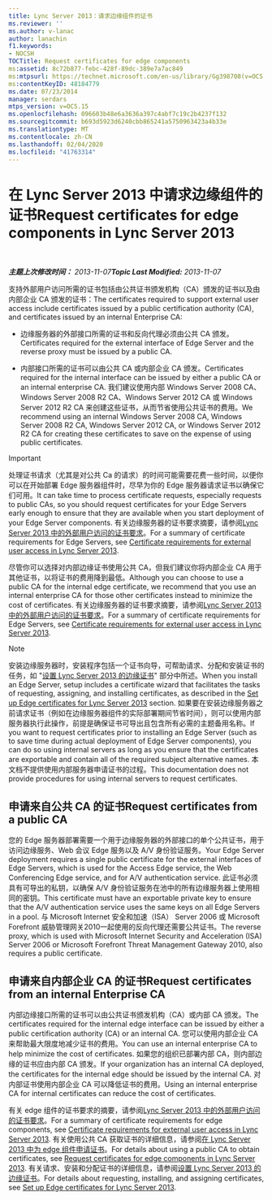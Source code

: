 ```yaml
---
title: Lync Server 2013：请求边缘组件的证书
ms.reviewer: ''
ms.author: v-lanac
author: lanachin
f1.keywords:
- NOCSH
TOCTitle: Request certificates for edge components
ms:assetid: 8c72b877-febc-428f-89dc-389e7a7ac849
ms:mtpsurl: https://technet.microsoft.com/en-us/library/Gg398708(v=OCS.15)
ms:contentKeyID: 48184779
ms.date: 07/23/2014
manager: serdars
mtps_version: v=OCS.15
ms.openlocfilehash: 096603b48e6a3636a397c4abf7c19c2b4237f132
ms.sourcegitcommit: b693d5923d6240cbb865241a5750963423a4b33e
ms.translationtype: MT
ms.contentlocale: zh-CN
ms.lasthandoff: 02/04/2020
ms.locfileid: "41763314"
---
```

<div data-xmlns="http://www.w3.org/1999/xhtml">

<div class="topic" data-xmlns="http://www.w3.org/1999/xhtml" data-msxsl="urn:schemas-microsoft-com:xslt" data-cs="http://msdn.microsoft.com/en-us/">

<div data-asp="http://msdn2.microsoft.com/asp">

# <a name="request-certificates-for-edge-components-in-lync-server-2013"></a><span data-ttu-id="fb0b9-102">在 Lync Server 2013 中请求边缘组件的证书</span><span class="sxs-lookup"><span data-stu-id="fb0b9-102">Request certificates for edge components in Lync Server 2013</span></span>

</div>

<div id="mainSection">

<div id="mainBody">

<span> </span>

<span data-ttu-id="fb0b9-103">_**主题上次修改时间：** 2013-11-07_</span><span class="sxs-lookup"><span data-stu-id="fb0b9-103">_**Topic Last Modified:** 2013-11-07_</span></span>

<span data-ttu-id="fb0b9-104">支持外部用户访问所需的证书包括由公共证书颁发机构（CA）颁发的证书以及由内部企业 CA 颁发的证书：</span><span class="sxs-lookup"><span data-stu-id="fb0b9-104">The certificates required to support external user access include certificates issued by a public certification authority (CA), and certificates issued by an internal Enterprise CA:</span></span>

  - <span data-ttu-id="fb0b9-105">边缘服务器的外部接口所需的证书和反向代理必须由公共 CA 颁发。</span><span class="sxs-lookup"><span data-stu-id="fb0b9-105">Certificates required for the external interface of Edge Server and the reverse proxy must be issued by a public CA.</span></span>

  - <span data-ttu-id="fb0b9-106">内部接口所需的证书可以由公共 CA 或内部企业 CA 颁发。</span><span class="sxs-lookup"><span data-stu-id="fb0b9-106">Certificates required for the internal interface can be issued by either a public CA or an internal enterprise CA.</span></span> <span data-ttu-id="fb0b9-107">我们建议使用内部 Windows Server 2008 CA、Windows Server 2008 R2 CA、Windows Server 2012 CA 或 Windows Server 2012 R2 CA 来创建这些证书，从而节省使用公共证书的费用。</span><span class="sxs-lookup"><span data-stu-id="fb0b9-107">We recommend using an internal Windows Server 2008 CA, Windows Server 2008 R2 CA, Windows Server 2012 CA, or Windows Server 2012 R2 CA for creating these certificates to save on the expense of using public certificates.</span></span>

<div>


> [!IMPORTANT]  
> <span data-ttu-id="fb0b9-108">处理证书请求（尤其是对公共 Ca 的请求）的时间可能需要花费一些时间，以便你可以在开始部署 Edge 服务器组件时，尽早为你的 Edge 服务器请求证书以确保它们可用。</span><span class="sxs-lookup"><span data-stu-id="fb0b9-108">It can take time to process certificate requests, especially requests to public CAs, so you should request certificates for your Edge Servers early enough to ensure that they are available when you start deployment of your Edge Server components.</span></span> <span data-ttu-id="fb0b9-109">有关边缘服务器的证书要求摘要，请参阅<A href="lync-server-2013-certificate-requirements-for-external-user-access.md">Lync Server 2013 中的外部用户访问的证书要求</A>。</span><span class="sxs-lookup"><span data-stu-id="fb0b9-109">For a summary of certificate requirements for Edge Servers, see <A href="lync-server-2013-certificate-requirements-for-external-user-access.md">Certificate requirements for external user access in Lync Server 2013</A>.</span></span>



</div>

<span data-ttu-id="fb0b9-110">尽管你可以选择对内部边缘证书使用公共 CA，但我们建议你将内部企业 CA 用于其他证书，以将证书的费用降到最低。</span><span class="sxs-lookup"><span data-stu-id="fb0b9-110">Although you can choose to use a public CA for the internal edge certificate, we recommend that you use an internal enterprise CA for those other certificates instead to minimize the cost of certificates.</span></span> <span data-ttu-id="fb0b9-111">有关边缘服务器的证书要求摘要，请参阅[Lync Server 2013 中的外部用户访问的证书要求](lync-server-2013-certificate-requirements-for-external-user-access.md)。</span><span class="sxs-lookup"><span data-stu-id="fb0b9-111">For a summary of certificate requirements for Edge Servers, see [Certificate requirements for external user access in Lync Server 2013](lync-server-2013-certificate-requirements-for-external-user-access.md).</span></span>

<div>


> [!NOTE]  
> <span data-ttu-id="fb0b9-112">安装边缘服务器时，安装程序包括一个证书向导，可帮助请求、分配和安装证书的任务，如 "<A href="lync-server-2013-set-up-edge-certificates.md">设置 Lync Server 2013 的边缘证书</A>" 部分中所述。</span><span class="sxs-lookup"><span data-stu-id="fb0b9-112">When you install an Edge Server, setup includes a certificate wizard that facilitates the tasks of requesting, assigning, and installing certificates, as described in the <A href="lync-server-2013-set-up-edge-certificates.md">Set up Edge certificates for Lync Server 2013</A> section.</span></span> <span data-ttu-id="fb0b9-113">如果要在安装边缘服务器之前请求证书（例如在边缘服务器组件的实际部署期间节省时间），则可以使用内部服务器执行此操作，前提是确保证书可导出且包含所有必需的主题备用名称。</span><span class="sxs-lookup"><span data-stu-id="fb0b9-113">If you want to request certificates prior to installing an Edge Server (such as to save time during actual deployment of Edge Server components), you can do so using internal servers as long as you ensure that the certificates are exportable and contain all of the required subject alternative names.</span></span> <span data-ttu-id="fb0b9-114">本文档不提供使用内部服务器申请证书的过程。</span><span class="sxs-lookup"><span data-stu-id="fb0b9-114">This documentation does not provide procedures for using internal servers to request certificates.</span></span>



</div>

<div>

## <a name="request-certificates-from-a-public-ca"></a><span data-ttu-id="fb0b9-115">申请来自公共 CA 的证书</span><span class="sxs-lookup"><span data-stu-id="fb0b9-115">Request certificates from a public CA</span></span>

<span data-ttu-id="fb0b9-116">您的 Edge 服务器部署需要一个用于边缘服务器的外部接口的单个公共证书，用于访问边缘服务、Web 会议 Edge 服务以及 A/V 身份验证服务。</span><span class="sxs-lookup"><span data-stu-id="fb0b9-116">Your Edge Server deployment requires a single public certificate for the external interfaces of Edge Servers, which is used for the Access Edge service, the Web Conferencing Edge service, and for A/V authentication service.</span></span> <span data-ttu-id="fb0b9-117">此证书必须具有可导出的私钥，以确保 A/V 身份验证服务在池中的所有边缘服务器上使用相同的密钥。</span><span class="sxs-lookup"><span data-stu-id="fb0b9-117">This certificate must have an exportable private key to ensure that the A/V authentication service uses the same keys on all Edge Servers in a pool.</span></span> <span data-ttu-id="fb0b9-118">与 Microsoft Internet 安全和加速（ISA） Server 2006 或 Microsoft Forefront 威胁管理网关2010一起使用的反向代理还需要公共证书。</span><span class="sxs-lookup"><span data-stu-id="fb0b9-118">The reverse proxy, which is used with Microsoft Internet Security and Acceleration (ISA) Server 2006 or Microsoft Forefront Threat Management Gateway 2010, also requires a public certificate.</span></span>

</div>

<div>

## <a name="request-certificates-from-an-internal-enterprise-ca"></a><span data-ttu-id="fb0b9-119">申请来自内部企业 CA 的证书</span><span class="sxs-lookup"><span data-stu-id="fb0b9-119">Request certificates from an internal Enterprise CA</span></span>

<span data-ttu-id="fb0b9-120">内部边缘接口所需的证书可以由公共证书颁发机构（CA）或内部 CA 颁发。</span><span class="sxs-lookup"><span data-stu-id="fb0b9-120">The certificates required for the internal edge interface can be issued by either a public certification authority (CA) or an internal CA.</span></span> <span data-ttu-id="fb0b9-121">您可以使用内部企业 CA 来帮助最大限度地减少证书的费用。</span><span class="sxs-lookup"><span data-stu-id="fb0b9-121">You can use an internal enterprise CA to help minimize the cost of certificates.</span></span> <span data-ttu-id="fb0b9-122">如果您的组织已部署内部 CA，则内部边缘的证书应由内部 CA 颁发。</span><span class="sxs-lookup"><span data-stu-id="fb0b9-122">If your organization has an internal CA deployed, the certificates for the internal edge should be issued by the internal CA.</span></span> <span data-ttu-id="fb0b9-123">对内部证书使用内部企业 CA 可以降低证书的费用。</span><span class="sxs-lookup"><span data-stu-id="fb0b9-123">Using an internal enterprise CA for internal certificates can reduce the cost of certificates.</span></span>

<span data-ttu-id="fb0b9-124">有关 edge 组件的证书要求的摘要，请参阅[Lync Server 2013 中的外部用户访问的证书要求](lync-server-2013-certificate-requirements-for-external-user-access.md)。</span><span class="sxs-lookup"><span data-stu-id="fb0b9-124">For a summary of certificate requirements for edge components, see [Certificate requirements for external user access in Lync Server 2013](lync-server-2013-certificate-requirements-for-external-user-access.md).</span></span> <span data-ttu-id="fb0b9-125">有关使用公共 CA 获取证书的详细信息，请参阅[在 Lync Server 2013 中为 edge 组件申请证书](lync-server-2013-request-certificates-for-edge-components.md)。</span><span class="sxs-lookup"><span data-stu-id="fb0b9-125">For details about using a public CA to obtain certificates, see [Request certificates for edge components in Lync Server 2013](lync-server-2013-request-certificates-for-edge-components.md).</span></span> <span data-ttu-id="fb0b9-126">有关请求、安装和分配证书的详细信息，请参阅[设置 Lync Server 2013 的边缘证书](lync-server-2013-set-up-edge-certificates.md)。</span><span class="sxs-lookup"><span data-stu-id="fb0b9-126">For details about requesting, installing, and assigning certificates, see [Set up Edge certificates for Lync Server 2013](lync-server-2013-set-up-edge-certificates.md).</span></span>

</div>

</div>

<span> </span>

</div>

</div>

</div>

